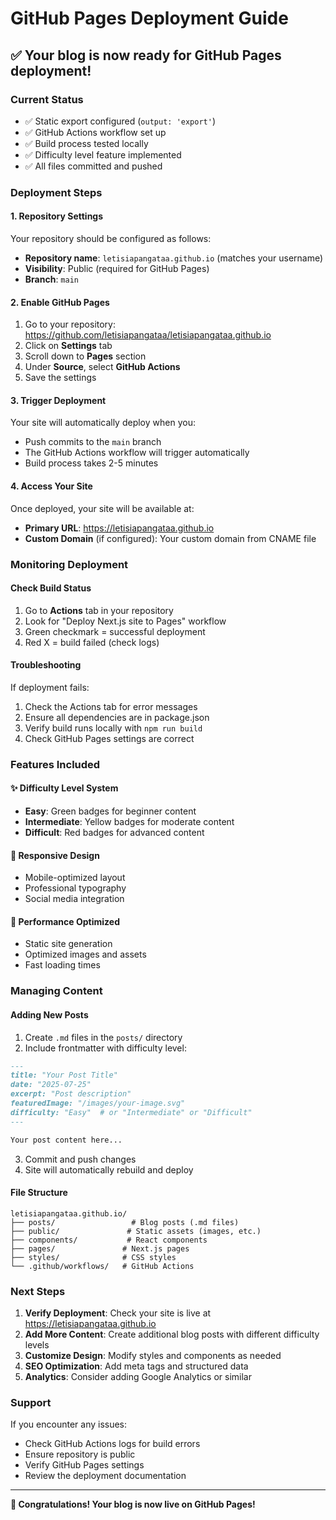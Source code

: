 # GitHub Pages Deployment Guide

## ✅ Your blog is now ready for GitHub Pages deployment!

### Current Status
- ✅ Static export configured (`output: 'export'`)
- ✅ GitHub Actions workflow set up
- ✅ Build process tested locally
- ✅ Difficulty level feature implemented
- ✅ All files committed and pushed

### Deployment Steps

#### 1. Repository Settings
Your repository should be configured as follows:
- **Repository name**: `letisiapangataa.github.io` (matches your username)
- **Visibility**: Public (required for GitHub Pages)
- **Branch**: `main`

#### 2. Enable GitHub Pages
1. Go to your repository: https://github.com/letisiapangataa/letisiapangataa.github.io
2. Click on **Settings** tab
3. Scroll down to **Pages** section
4. Under **Source**, select **GitHub Actions**
5. Save the settings

#### 3. Trigger Deployment
Your site will automatically deploy when you:
- Push commits to the `main` branch
- The GitHub Actions workflow will trigger automatically
- Build process takes 2-5 minutes

#### 4. Access Your Site
Once deployed, your site will be available at:
- **Primary URL**: https://letisiapangataa.github.io
- **Custom Domain** (if configured): Your custom domain from CNAME file

### Monitoring Deployment

#### Check Build Status
1. Go to **Actions** tab in your repository
2. Look for "Deploy Next.js site to Pages" workflow
3. Green checkmark = successful deployment
4. Red X = build failed (check logs)

#### Troubleshooting
If deployment fails:
1. Check the Actions tab for error messages
2. Ensure all dependencies are in package.json
3. Verify build runs locally with `npm run build`
4. Check GitHub Pages settings are correct

### Features Included

#### ✨ Difficulty Level System
- **Easy**: Green badges for beginner content
- **Intermediate**: Yellow badges for moderate content  
- **Difficult**: Red badges for advanced content

#### 📱 Responsive Design
- Mobile-optimized layout
- Professional typography
- Social media integration

#### 🚀 Performance Optimized
- Static site generation
- Optimized images and assets
- Fast loading times

### Managing Content

#### Adding New Posts
1. Create `.md` files in the `posts/` directory
2. Include frontmatter with difficulty level:

```markdown
---
title: "Your Post Title"
date: "2025-07-25"
excerpt: "Post description"
featuredImage: "/images/your-image.svg"
difficulty: "Easy"  # or "Intermediate" or "Difficult"
---

Your post content here...
```

3. Commit and push changes
4. Site will automatically rebuild and deploy

#### File Structure
```
letisiapangataa.github.io/
├── posts/                 # Blog posts (.md files)
├── public/               # Static assets (images, etc.)
├── components/           # React components
├── pages/               # Next.js pages
├── styles/              # CSS styles
└── .github/workflows/   # GitHub Actions
```

### Next Steps

1. **Verify Deployment**: Check your site is live at https://letisiapangataa.github.io
2. **Add More Content**: Create additional blog posts with different difficulty levels
3. **Customize Design**: Modify styles and components as needed
4. **SEO Optimization**: Add meta tags and structured data
5. **Analytics**: Consider adding Google Analytics or similar

### Support

If you encounter any issues:
- Check GitHub Actions logs for build errors
- Ensure repository is public
- Verify GitHub Pages settings
- Review the deployment documentation

---

**🎉 Congratulations! Your blog is now live on GitHub Pages!**
